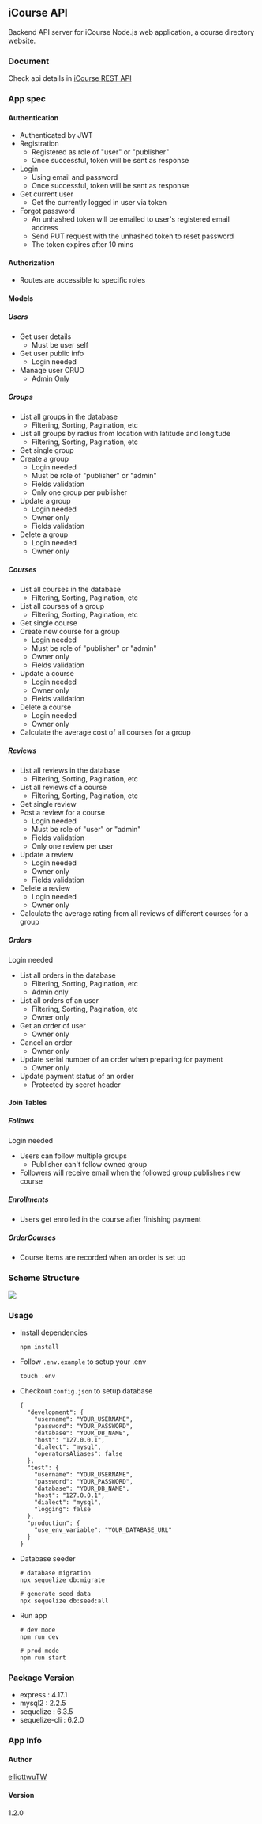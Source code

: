 ## iCourse API
Backend API server for iCourse Node.js web application, a course directory website.

### Document
Check api details in [iCourse REST API](https://icourse-api.herokuapp.com/)

### App spec
#### Authentication
- Authenticated by JWT
- Registration
  - Registered as role of "user" or "publisher"
  - Once successful, token will be sent as response
- Login
  - Using email and password
  - Once successful, token will be sent as response
- Get current user
  - Get the currently logged in user via token
- Forgot password
  - An unhashed token will be emailed to user's registered email address
  - Send PUT request with the unhashed token to reset password
  - The token expires after 10 mins

#### Authorization
- Routes are accessible to specific roles

#### Models
##### Users
- Get user details
  - Must be user self
- Get user public info
  - Login needed
- Manage user CRUD
  - Admin Only

##### Groups
- List all groups in the database
  - Filtering, Sorting, Pagination, etc 
- List all groups by radius from location with latitude and longitude
  - Filtering, Sorting, Pagination, etc 
- Get single group
- Create a group
  - Login needed
  - Must be role of "publisher" or "admin"
  - Fields validation
  - Only one group per publisher
- Update a group
  - Login needed
  - Owner only
  - Fields validation
- Delete a group
  - Login needed
  - Owner only

##### Courses
- List all courses in the database
  - Filtering, Sorting, Pagination, etc
- List all courses of a group
  - Filtering, Sorting, Pagination, etc
- Get single course
- Create new course for a group
  - Login needed
  - Must be role of "publisher" or "admin"
  - Owner only
  - Fields validation
- Update a course
  - Login needed
  - Owner only
  - Fields validation
- Delete a course
  - Login needed
  - Owner only
- Calculate the average cost of all courses for a group

##### Reviews
- List all reviews in the database
  - Filtering, Sorting, Pagination, etc
- List all reviews of a course
  - Filtering, Sorting, Pagination, etc
- Get single review
- Post a review for a course
  - Login needed
  - Must be role of "user" or "admin"
  - Fields validation
  - Only one review per user
- Update a review
  - Login needed
  - Owner only
  - Fields validation
- Delete a review
  - Login needed
  - Owner only
- Calculate the average rating from all reviews of different courses for a group

##### Orders
Login needed
- List all orders in the database
  - Filtering, Sorting, Pagination, etc
  - Admin only
- List all orders of an user
  - Filtering, Sorting, Pagination, etc
  - Owner only
- Get an order of user
  - Owner only
- Cancel an order
  - Owner only
- Update serial number of an order when preparing for payment
  - Owner only
- Update payment status of an order
  - Protected by secret header

#### Join Tables
##### Follows
Login needed
- Users can follow multiple groups
  - Publisher can't follow owned group
- Followers will receive email when the followed group publishes new course

##### Enrollments
- Users get enrolled in the course after finishing payment

##### OrderCourses
- Course items are recorded when an order is set up

### Scheme Structure
![](https://raw.githubusercontent.com/elliottwuTW/iCourse-api/master/public/scheme-structure.png)

### Usage
- Install dependencies
  ```
  npm install
  ```
- Follow `.env.example` to setup your .env
  ```
  touch .env
  ```
- Checkout `config.json` to setup database
  ```
  {
    "development": {
      "username": "YOUR_USERNAME",
      "password": "YOUR_PASSWORD",
      "database": "YOUR_DB_NAME",
      "host": "127.0.0.1",
      "dialect": "mysql",
      "operatorsAliases": false
    },
    "test": {
      "username": "YOUR_USERNAME",
      "password": "YOUR_PASSWORD",
      "database": "YOUR_DB_NAME",
      "host": "127.0.0.1",
      "dialect": "mysql",
      "logging": false
    },
    "production": {
      "use_env_variable": "YOUR_DATABASE_URL"
    }
  }
  ```
- Database seeder
  ```
  # database migration
  npx sequelize db:migrate

  # generate seed data
  npx sequelize db:seed:all
  ```
- Run app
  ```
  # dev mode
  npm run dev

  # prod mode
  npm run start
  ```

### Package Version
- express : 4.17.1
- mysql2 : 2.2.5
- sequelize : 6.3.5
- sequelize-cli : 6.2.0

### App Info
#### Author 
[elliottwuTW](https://github.com/elliottwuTW)

#### Version
1.2.0
